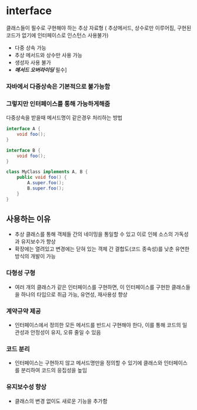 # interface
클래스들이 필수로 구현해야 하는 추상 자료형 ( 추상메서드, 상수로만 이루어짐, 구현된 코드가 없기에 인터페이스로 인스턴스 사용불가)
- 다중 상속 가능
- 추상 메서드와 상수만 사용 가능
- 생성자 사용 불가
- ***메서드 오버라이딩*** 필수]

### 자바에서 다중상속은 기본적으로 불가능함
### 그렇지만 인터페이스를 통해 가능하게해줌
다중상속을 받을때 메서드명이 같은경우 처리하는 방법
~~~java
interface A {
    void foo();
}

interface B {
    void foo();
}

class MyClass implements A, B {
    public void foo() {
        A.super.foo();
        B.super.foo();
    }
}

~~~

## 사용하는 이유
- 추상 클래스를 통해 객체들 간의 네이밍을 통일할 수 있고 이로 인헤 소스의 가독성과 유지보수가 향상
- 확장에는 열려있고 변경에는 닫혀 있는 객체 간 결합도(코드 종속성)를 낮춘 유연한 방식의 개발이 가능

### 다형성 구형
- 여러 개의 클래스가 같은 인터페이스를 구현하면, 이 인터페이스를 구현한 클래스들을 하나의 타입으로 취급 가능, 유연성, 재사용성 향상

### 계약규약 제공
- 인터페이스에서 정의한 모든 메서드를 반드시 구현해야 한다, 이를 통해 코드의 일관성과 안정성이 유지, 오류 줄일 수 있음

### 코드 분리
- 인터페이스는 구현하지 않고 메서드명만을 정의할 수 있기에 클래스와 인터페이스를 분리하여 코드의 응집성을 높임

### 유지보수성 향상
- 클래스의 변경 없이도 새로운 기능을 추가함
